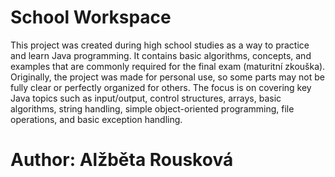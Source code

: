 # School Workspace
This project was created during high school studies as a way to practice and learn Java programming. It contains basic algorithms, concepts, and examples that are commonly required for the final exam (maturitní zkouška). Originally, the project was made for personal use, so some parts may not be fully clear or perfectly organized for others. The focus is on covering key Java topics such as input/output, control structures, arrays, basic algorithms, string handling, simple object-oriented programming, file operations, and basic exception handling.

# Author: Alžběta Rousková

